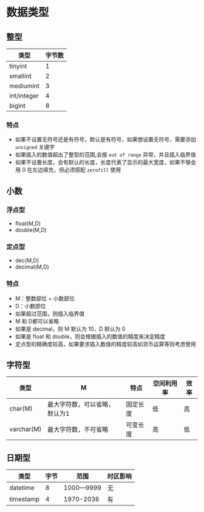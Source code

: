 # 数据类型

## 整型

| 类型        | 字节数 |
| ----------- | ------ |
| tinyint     | 1      |
| smallint    | 2      |
| mediumint   | 3      |
| int/integer | 4      |
| bigint      | 8      |

### 特点

- 如果不设置无符号还是有符号，默认是有符号，如果想设置无符号，需要添加 `unsigned` 关键字
- 如果插入的数值超出了整型的范围,会报 `out of range` 异常，并且插入临界值
- 如果不设置长度，会有默认的长度，长度代表了显示的最大宽度，如果不够会用 0 在左边填充，但必须搭配 `zerofill` 使用

## 小数

### 浮点型

- float(M,D)
- double(M,D)

### 定点型

- dec(M,D)
- decimal(M,D)

### 特点

- M：整数部位 + 小数部位
- D：小数部位
- 如果超过范围，则插入临界值
- M 和 D都可以省略
- 如果是 decimal，则 M 默认为 10，D 默认为 0
- 如果是 float 和 double，则会根据插入的数值的精度来决定精度
- 定点型的精确度较高，如果要求插入数值的精度较高如货币运算等则考虑使用

## 字符型

| 类型       | M                             | 特点     | 空间利用率 | 效率 |
| ---------- | ----------------------------- | -------- | ---------- | ---- |
| char(M)    | 最大字符数，可以省略，默认为1 | 固定长度 | 低         | 高   |
| varchar(M) | 最大字符数，不可省略          | 可变长度 | 高         | 低   |

## 日期型

| 类型      | 字节 | 范围      | 时区影响 |
| --------- | ---- | --------- | -------- |
| datetime  | 8    | 1000—9999 | 无       |
| timestamp | 4    | 1970-2038 | 有       |

